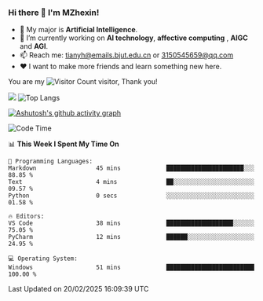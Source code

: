 ### Hi there 👋 I'm MZhexin!

- 💬 My major is **Artificial Intelligence**.
- 🔭 I’m currently working on **AI technology**, **affective computing** , **AIGC** and **AGI**.
- 📫 Reach me: <tianyh@emails.bjut.edu.cn> or <3150545659@qq.com>
- :heart: I want to make more friends and learn something new here.

You are my ![Visitor Count](https://profile-counter.glitch.me/MZhexin/count.svg) visitor, Thank you!

 ![](https://github-readme-stats.vercel.app/api?username=MZhexin&show_icons=true&theme=transparent) ![Top Langs](https://github-readme-stats.vercel.app/api/top-langs/?username=MZhexin&layout=compact&theme=tokyonight) 

[![Ashutosh's github activity graph](https://github-readme-activity-graph.vercel.app/graph?username=MZhexin)](https://github.com/ashutosh00710/github-readme-activity-graph)



<!--START_SECTION:waka-->
![Code Time](http://img.shields.io/badge/Code%20Time-289%20hrs%2044%20mins-blue)

📊 **This Week I Spent My Time On** 

```text
💬 Programming Languages: 
Markdown                 45 mins             ██████████████████████░░░   88.85 % 
Text                     4 mins              ██░░░░░░░░░░░░░░░░░░░░░░░   09.57 % 
Python                   0 secs              ░░░░░░░░░░░░░░░░░░░░░░░░░   01.58 % 

🔥 Editors: 
VS Code                  38 mins             ███████████████████░░░░░░   75.05 % 
PyCharm                  12 mins             ██████░░░░░░░░░░░░░░░░░░░   24.95 % 

💻 Operating System: 
Windows                  51 mins             █████████████████████████   100.00 % 
```


 Last Updated on 20/02/2025 16:09:39 UTC
<!--END_SECTION:waka-->


